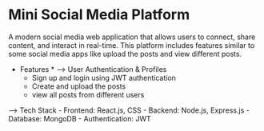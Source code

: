# Mini Social Media Platform

  A modern social media web application that allows users to connect, share content, and interact in real-time. This platform includes 
  features similar to some social media apps like upload the posts and view different posts.

* Features *
--> User Authentication & Profiles
     - Sign up and login using JWT authentication
     - Create and upload the posts
     - view all posts from different users

--> Tech Stack
     - Frontend: React.js, CSS
     - Backend: Node.js, Express.js
     - Database: MongoDB
     - Authentication: JWT

